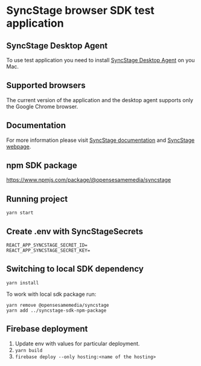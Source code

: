 # SyncStage browser SDK test application

## SyncStage Desktop Agent

To use test application you need to install [SyncStage Desktop Agent](https://public.sync-stage.com/agent/macos/prod/0.1.1/SyncStageAgent_0.1.1.dmg) on you Mac.

## Supported browsers

The current version of the application and the desktop agent supports only the Google Chrome browser.

## Documentation

For more information please visit [SyncStage documentation](https://docs.sync-stage.com/) and [SyncStage webpage](https://sync-stage.com/).

## npm SDK package

https://www.npmjs.com/package/@opensesamemedia/syncstage

## Running project

`yarn start`

## Create .env with SyncStageSecrets

```
REACT_APP_SYNCSTAGE_SECRET_ID=
REACT_APP_SYNCSTAGE_SECRET_KEY=

```

## Switching to local SDK dependency

`yarn install`

To work with local sdk package run:

```
yarn remove @opensesamemedia/syncstage
yarn add ../syncstage-sdk-npm-package
```

## Firebase deployment

1. Update env with values for particular deployment.
2. `yarn build`
3. `firebase deploy --only hosting:<name of the hosting>`
